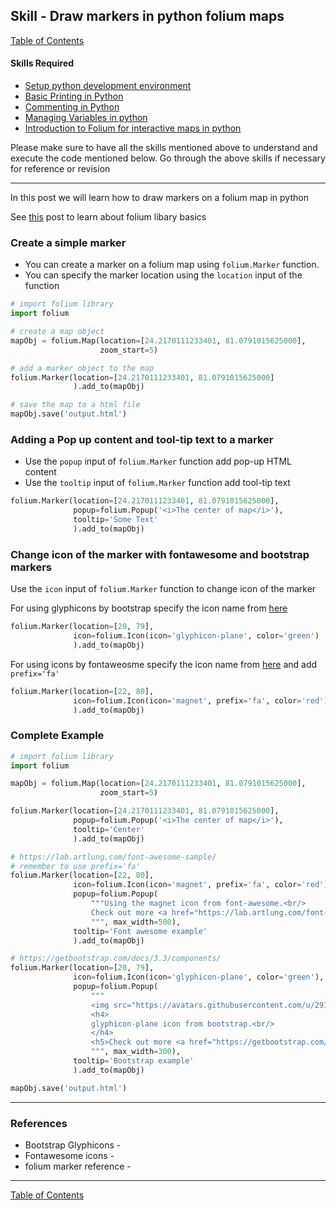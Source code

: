 ## Skill - Draw markers in python folium maps

[Table of Contents](https://nagasudhir.blogspot.com/2020/04/taming-python-table-of-contents.html)

#### Skills Required
* [Setup python development environment](https://nagasudhir.blogspot.com/2020/04/setup-python-development-environment_14.html)
* [Basic Printing in Python](https://nagasudhir.blogspot.com/2020/04/basic-printing-in-python.html)
* [Commenting in Python](https://nagasudhir.blogspot.com/2020/04/comments-in-python.html)
* [Managing Variables in python](https://nagasudhir.blogspot.com/2020/04/managing-variables-in-python.html)
* [Introduction to Folium for interactive maps in python](https://nagasudhir.blogspot.com/2021/07/introduction-to-folium-for-interactive.html)

Please make sure to have all the skills mentioned above to understand and execute the code mentioned below. Go through the above skills if necessary for reference or revision
<hr/>

In this post we will learn how to draw markers on a folium map in python

 See [this](https://nagasudhir.blogspot.com/2021/07/introduction-to-folium-for-interactive.html) post to learn about folium libary basics

### Create a simple marker
* You can create a marker on a folium map using ```folium.Marker``` function. 
* You can specify the marker location using the ```location``` input of the function
```python
# import folium library
import folium

# create a map object
mapObj = folium.Map(location=[24.2170111233401, 81.0791015625000],
                    zoom_start=5)

# add a marker object to the map
folium.Marker(location=[24.2170111233401, 81.0791015625000]
              ).add_to(mapObj)

# save the map to a html file
mapObj.save('output.html')
```

### Adding a Pop up content and tool-tip text to a marker
* Use the ```popup``` input of ```folium.Marker``` function add pop-up HTML content
* Use the ```tooltip``` input of ```folium.Marker``` function add tool-tip text
```python
folium.Marker(location=[24.2170111233401, 81.0791015625000],
              popup=folium.Popup('<i>The center of map</i>'),
              tooltip='Some Text'
              ).add_to(mapObj)
```

### Change icon of the marker with fontawesome and bootstrap markers
Use the ```icon``` input of ```folium.Marker``` function to change icon of the marker

For using glyphicons by bootstrap specify the icon name from [here](https://getbootstrap.com/docs/3.3/components/)
```python
folium.Marker(location=[20, 79],
              icon=folium.Icon(icon='glyphicon-plane', color='green')
              ).add_to(mapObj)
```

For using icons by fontaweosme specify the icon name from [here](https://lab.artlung.com/font-awesome-sample/) and add ```prefix='fa'```
```python
folium.Marker(location=[22, 80],
              icon=folium.Icon(icon='magnet', prefix='fa', color='red')
              ).add_to(mapObj)
```

### Complete Example
```python
# import folium library
import folium

mapObj = folium.Map(location=[24.2170111233401, 81.0791015625000],
                    zoom_start=5)

folium.Marker(location=[24.2170111233401, 81.0791015625000],
              popup=folium.Popup('<i>The center of map</i>'),
              tooltip='Center'
              ).add_to(mapObj)

# https://lab.artlung.com/font-awesome-sample/
# remember to use prefix='fa'
folium.Marker(location=[22, 80],
              icon=folium.Icon(icon='magnet', prefix='fa', color='red'),
              popup=folium.Popup(
                  """Using the magnet icon from font-awesome.<br/>
                  Check out more <a href="https://lab.artlung.com/font-awesome-sample/" target="_blank">here</a><br/>
                  """, max_width=500),
              tooltip='Font awesome example'
              ).add_to(mapObj)

# https://getbootstrap.com/docs/3.3/components/
folium.Marker(location=[20, 79],
              icon=folium.Icon(icon='glyphicon-plane', color='green'),
              popup=folium.Popup(
                  """
                  <img src="https://avatars.githubusercontent.com/u/2918581?v=4" alt="Bootstrap" style="max-width:100%;max-height:100%"><br/>
                  <h4>
                  glyphicon-plane icon from bootstrap.<br/>
                  </h4>
                  <h5>Check out more <a href="https://getbootstrap.com/docs/3.3/components/" target="_blank">here</a></h5>
                  """, max_width=300),
              tooltip='Bootstrap example'
              ).add_to(mapObj)

mapObj.save('output.html')
```

<hr/>

### References
* Bootstrap Glyphicons - 
* Fontawesome icons - 
* folium marker reference - 

<hr/>

[Table of Contents](https://nagasudhir.blogspot.com/2020/04/taming-python-table-of-contents.html)


<!--stackedit_data:
eyJoaXN0b3J5IjpbLTEwODUwMjMyNjMsLTkxNDMyMTE2NSwtMT
I5ODA4OTAwMiwtMTI4MDM5MTIxOV19
-->